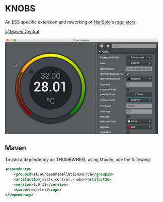# KNOBS

An ESS specific extension and reworking of [HanSolo](https://github.com/HanSolo?tab=repositories)'s [regulators](https://github.com/HanSolo/regulators).

[![Maven Central](https://img.shields.io/maven-central/v/se.europeanspallationsource/javafx.control.knobs.svg)](https://search.maven.org/#search%7Cga%7C1%7Cg%3A%22se.europeanspallationsource%22)

![KnobEvaluator](https://github.com/ESSICS/KNOBS/blob/master/doc/KnobEvaluator.png)

## Maven

To add a dependency on THUMBWHEEL using Maven, use the following:

```xml
<dependency>
    <groupId>se.europeanspallationsource</groupId>
    <artifactId>javafx.control.knobs</artifactId>
    <version>1.0.11</version>
    <scope>compile</scope>
</dependency>
```
